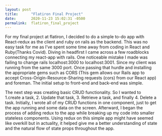 ```yaml
---
layout: post
title:      "Flatiron Final Project"
date:       2020-11-23 15:02:31 -0500
permalink:  flatiron_final_project
---
```



 For my final project at flatiron, I decided to do a simple to-do app with React-redux as the client and ruby on rails as the backend. This was no easy task for me as I’ve spent some time away from coding in React and Ruby(Thanks Covid). Diving in headfirst I came across a few roadblocks connecting my react-app with rails. One noticeable mistake I made was failing to change rails localhost:3000 to localhost:3001. Since my client was running from the same 3000 port. Once passing that hurdle and installing the appropriate gems such as CORS (This gem allows our Rails app to accept Cross-Origin-Resource-Sharing requests (cors) from our React app) and foreman. The initial setup to front-end and back-end was simple.

 The next step was creating basic CRUD functionality. So I wanted to 1.create a task, 2. Update that task, 3. Retrieve a task, and finally 4. Delete a task. Initially, I wrote all of my CRUD functions in one component, just to get the app running and some data on the screen. Afterward, I began the process of adding redux to the app while breaking up my code into smaller stateless components. Using redux on this simple app might have seemed like overkill but in actuality, it helped give me a better understanding of state and the natural flow of state props throughout the app.
